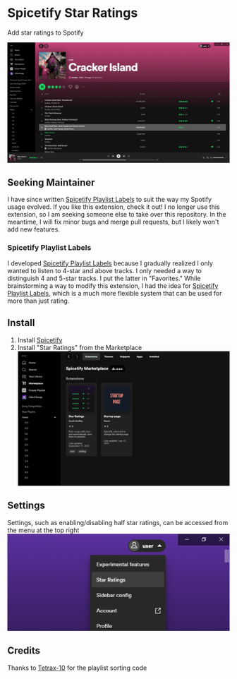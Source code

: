 # Spicetify Star Ratings

Add star ratings to Spotify

![Screenshot](screenshot.png)

## Seeking Maintainer

I have since written [Spicetify Playlist Labels](https://github.com/duffey/spicetify-playlist-labels) to suit the way my Spotify usage evolved. If you like this extension, check it out! I no longer use this extension, so I am seeking someone else to take over this repository. In the meantime, I will fix minor bugs and merge pull requests, but I likely won't add new features.

### Spicetify Playlist Labels
I developed [Spicetify Playlist Labels](https://github.com/duffey/spicetify-playlist-labels) because I gradually realized I only wanted to listen to 4-star and above tracks. I only needed a way to distinguish 4 and 5-star tracks. I put the latter in "Favorites." While brainstorming a way to modify this extension, I had the idea for [Spicetify Playlist Labels](https://github.com/duffey/spicetify-playlist-labels), which is a much more flexible system that can be used for more than just rating.

## Install

1. Install [Spicetify](https://spicetify.app)
2. Install "Star Ratings" from the Marketplace
   ![Install](install.png)

## Settings

Settings, such as enabling/disabling half star ratings, can be accessed from the menu at the top right
![Settings](settings.png)

## Credits

Thanks to [Tetrax-10](https://github.com/Tetrax-10) for the playlist sorting code